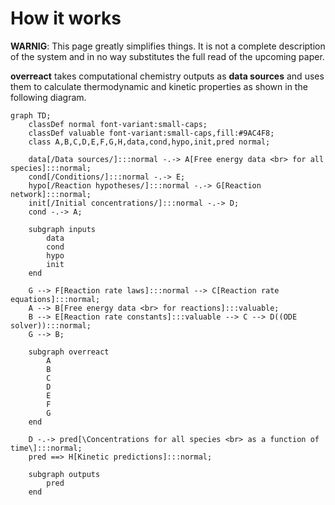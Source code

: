 # How it works

**WARNIG**: This page greatly simplifies things. It is not a complete
description of the system and in no way substitutes the full read of the
upcoming paper.

**overreact** takes computational chemistry outputs as **data sources** and uses
them to calculate thermodynamic and kinetic properties as shown in the following
diagram.

<!-- \\[ \mu = \frac{1}{N} \sum_{i=0} x_i \\] -->

<!-- Currently, **overreact** only supports quantum chemistry outputs.
In the future we might get data from actual experiments, databases or using machine learning. -->

```mermaid
graph TD;
    classDef normal font-variant:small-caps;
    classDef valuable font-variant:small-caps,fill:#9AC4F8;
    class A,B,C,D,E,F,G,H,data,cond,hypo,init,pred normal;

    data[/Data sources/]:::normal -.-> A[Free energy data <br> for all species]:::normal;
    cond[/Conditions/]:::normal -.-> E;
    hypo[/Reaction hypotheses/]:::normal -.-> G[Reaction network]:::normal;
    init[/Initial concentrations/]:::normal -.-> D;
    cond -.-> A;

    subgraph inputs
        data
        cond
        hypo
        init
    end

    G --> F[Reaction rate laws]:::normal --> C[Reaction rate equations]:::normal;
    A --> B[Free energy data <br> for reactions]:::valuable;
    B --> E[Reaction rate constants]:::valuable --> C --> D((ODE solver)):::normal;
    G --> B;

    subgraph overreact
        A
        B
        C
        D
        E
        F
        G
    end

    D -.-> pred[\Concentrations for all species <br> as a function of time\]:::normal;
    pred ==> H[Kinetic predictions]:::normal;

    subgraph outputs
        pred
    end
```
